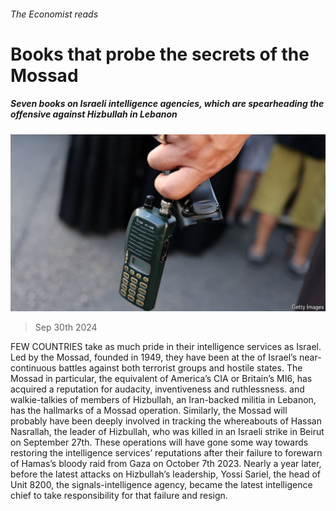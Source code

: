 ###### The Economist reads

# Books that probe the secrets of the Mossad 

##### Seven books on Israeli intelligence agencies, which are spearheading the offensive against Hizbullah in Lebanon 

![image](images/20241005_BLP502.jpg) 

> Sep 30th 2024 

FEW COUNTRIES take as much pride in their intelligence services as Israel. Led by the Mossad, founded in 1949, they have been at the  of Israel’s near-continuous battles against both terrorist groups and hostile states. The Mossad in particular, the equivalent of America’s CIA or Britain’s MI6, has acquired a reputation for audacity, inventiveness and ruthlessness.  and walkie-talkies of members of Hizbullah, an Iran-backed militia in Lebanon, has the hallmarks of a Mossad operation. Similarly, the Mossad will probably have been deeply involved in tracking the whereabouts of Hassan Nasrallah, the leader of Hizbullah, who was killed in an Israeli strike in Beirut on September 27th. These operations will have gone some way towards restoring the intelligence services’ reputations after their failure to forewarn of Hamas’s bloody raid from Gaza on October 7th 2023. Nearly a year later, before the latest attacks on Hizbullah’s leadership, Yossi Sariel, the head of Unit 8200, the signals-intelligence agency, became the latest intelligence chief to take responsibility for that failure and resign. 

